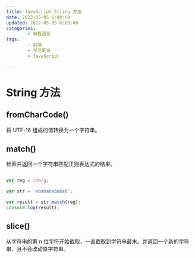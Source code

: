 ```yaml
---
title: JavaScript String 方法
date: 2022-05-05 6:00:00
updated: 2022-05-05 6:00:00
categories:
        - 编程语言
tags:
        - 前端
        - 学习笔记
        - JavaScript

---
```


# String 方法

## fromCharCode()

将 UTF-16 组成的值转换为一个字符串。

## match()

检索并返回一个字符串匹配正则表达式的结果。

```js

var reg = /ab/g;

var str = 'abababababab';

var result = str.match(reg);
console.log(result);

```

## slice()

从字符串的第 n 位字符开始截取，一直截取到字符串最末。并返回一个新的字符串，且不会改动原字符串。
